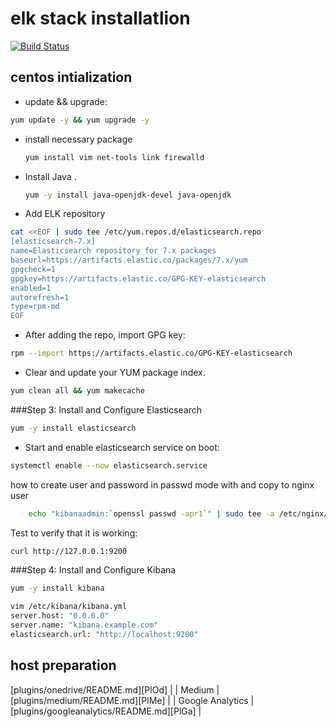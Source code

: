 # elk stack installatlion

[![Build Status](https://travis-ci.org/joemccann/dillinger.svg?branch=master)](https://travis-ci.org/joemccann/dillinger)



## centos intialization
 -  update &&  upgrade:
   ```sh
   yum update -y && yum upgrade -y
   ```
 - install necessary package 
   ```sh
   yum install vim net-tools link firewalld 
   ```
 - Install Java .
   ```sh
   yum -y install java-openjdk-devel java-openjdk
   ```
 - Add ELK repository
 ```sh
 cat <<EOF | sudo tee /etc/yum.repos.d/elasticsearch.repo
 [elasticsearch-7.x]
 name=Elasticsearch repository for 7.x packages
 baseurl=https://artifacts.elastic.co/packages/7.x/yum
 gpgcheck=1
 gpgkey=https://artifacts.elastic.co/GPG-KEY-elasticsearch
 enabled=1
 autorefresh=1
 type=rpm-md
 EOF
 ```
- After adding the repo, import GPG key:
```sh
rpm --import https://artifacts.elastic.co/GPG-KEY-elasticsearch
```
- Clear and update your YUM package index.
```sh
yum clean all && yum makecache
```
###Step 3: Install and Configure Elasticsearch
```sh
yum -y install elasticsearch
```
- Start and enable elasticsearch service on boot:
```sh
systemctl enable --now elasticsearch.service 
```


how to create user and password in passwd mode with and copy to nginx user
```sh
    echo "kibanaadmin:`openssl passwd -apr1`" | sudo tee -a /etc/nginx/htpasswd.users
```
Test to verify that it is working:
```sh
curl http://127.0.0.1:9200
```
###Step 4: Install and Configure Kibana
```sh
yum -y install kibana
```
```sh
vim /etc/kibana/kibana.yml
server.host: "0.0.0.0"
server.name: "kibana.example.com"
elasticsearch.url: "http://localhost:9200"
```

## host preparation
[plugins/onedrive/README.md][PlOd] |
| Medium | [plugins/medium/README.md][PlMe] |
| Google Analytics | [plugins/googleanalytics/README.md][PlGa] |
